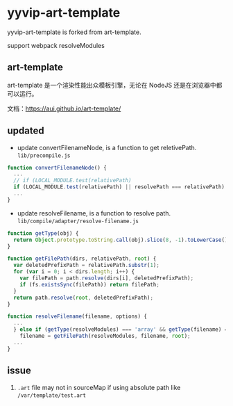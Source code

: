 # yyvip-art-template

yyvip-art-template is forked from art-template.

support webpack resolveModules

## art-template

art-template 是一个渲染性能出众模板引擎，无论在 NodeJS 还是在浏览器中都可以运行。

文档：<https://aui.github.io/art-template/>

## updated

- update convertFilenameNode, is a function to get reletivePath. `lib/precompile.js`

```javascript
function convertFilenameNode() {
  ...
  // if (LOCAL_MODULE.test(relativePath)
  if (LOCAL_MODULE.test(relativePath) || resolvePath === relativePath)
  ...
}
```

- update resolveFilename, is a function to resolve path. `lib/compile/adapter/resolve-filename.js`

```javascript
function getType(obj) {
  return Object.prototype.toString.call(obj).slice(8, -1).toLowerCase();
}

function getFilePath(dirs, relativePath, root) {
  var deletedPrefixPath = relativePath.substr(1);
  for (var i = 0; i < dirs.length; i++) {
    var filePath = path.resolve(dirs[i], deletedPrefixPath);
    if (fs.existsSync(filePath)) return filePath;
  }
  return path.resolve(root, deletedPrefixPath);
}

function resolveFilename(filename, options) {
  ...
  } else if (getType(resolveModules) === 'array' && getType(filename) === 'string' && filename[0] === '~') {
    filename = getFilePath(resolveModules, filename, root);
  ...
}

```

## issue

1. `.art` file may not in sourceMap if using absolute path like `/var/template/test.art`
